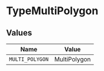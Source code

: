 # TypeMultiPolygon


## Values

| Name            | Value           |
| --------------- | --------------- |
| `MULTI_POLYGON` | MultiPolygon    |